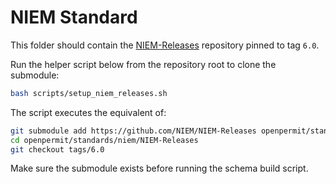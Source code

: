 # NIEM Standard

This folder should contain the [NIEM-Releases](https://github.com/NIEM/NIEM-Releases) repository pinned to tag `6.0`.

Run the helper script below from the repository root to clone the submodule:

```sh
bash scripts/setup_niem_releases.sh
```

The script executes the equivalent of:

```sh
git submodule add https://github.com/NIEM/NIEM-Releases openpermit/standards/niem/NIEM-Releases
cd openpermit/standards/niem/NIEM-Releases
git checkout tags/6.0
```

Make sure the submodule exists before running the schema build script.
